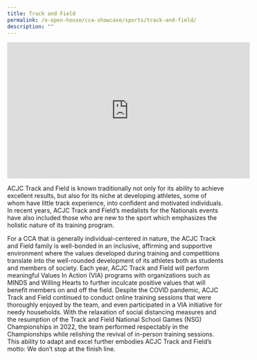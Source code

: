 ```yaml
---
title: Track and Field
permalink: /e-open-house/cca-showcase/sports/track-and-field/
description: ""
---
```

<center><iframe allowfullscreen="" allow="accelerometer; autoplay; clipboard-write; encrypted-media; gyroscope; picture-in-picture; web-share" frameborder="0" title="YouTube video player" src="https://www.youtube.com/embed/0uI6ngImxqc" height="315" width="560"></iframe></center>

ACJC Track and Field is known traditionally not only for its ability to achieve excellent results, but also for its niche at developing athletes, some of whom have little track experience, into confident and motivated individuals. In recent years, ACJC Track and Field’s medalists for the Nationals events have also included those who are new to the sport which emphasizes the holistic nature of its training program.

  

For a CCA that is generally individual-centered in nature, the ACJC Track and Field family is well-bonded in an inclusive, affirming and supportive environment where the values developed during training and competitions translate into the well-rounded development of its athletes both as students and members of society. Each year, ACJC Track and Field will perform meaningful Values In Action (VIA) programs with organizations such as MINDS and Willing Hearts to further inculcate positive values that will benefit members on and off the field. Despite the COVID pandemic, ACJC Track and Field continued to conduct online training sessions that were thoroughly enjoyed by the team, and even participated in a VIA initiative for needy households. With the relaxation of social distancing measures and the resumption of the Track and Field National School Games (NSG) Championships in 2022, the team performed respectably in the Championships while relishing the revival of in-person training sessions. This ability to adapt and excel further embodies ACJC Track and Field’s motto: We don’t stop at the finish line.